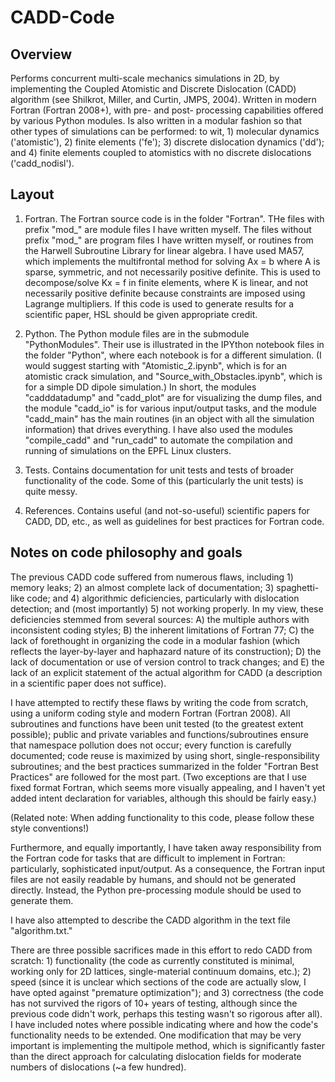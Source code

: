 # CADD-Code

## Overview

Performs concurrent multi-scale mechanics simulations in 2D, by implementing the Coupled Atomistic and Discrete Dislocation (CADD) algorithm (see Shilkrot, Miller, and Curtin, JMPS, 2004). Written in modern Fortran (Fortran 2008+), with pre- and post- processing capabilities offered by various Python modules. Is also written in a modular fashion so that other types of simulations can be performed: to wit, 1) molecular dynamics ('atomistic'), 2) finite elements ('fe'); 3) discrete dislocation dynamics ('dd'); and 4) finite elements coupled to atomistics with no discrete dislocations ('cadd_nodisl').

## Layout

1) Fortran. The Fortran source code is in the folder "Fortran". THe files with prefix "mod_" are module files I have written myself. The files without prefix "mod_" are program files I have written myself, or routines from the Harwell Subroutine Library for linear algebra. I have used MA57, which implements the multifrontal method for solving Ax = b where A is sparse, symmetric, and not necessarily positive definite. This is used to decompose/solve Kx = f in finite elements, where K is linear, and not necessarily positive definite because constraints are imposed using Lagrange multipliers. If this code is used to generate results for a scientific paper, HSL should be given appropriate credit.

2) Python. The Python module files are in the submodule "PythonModules". Their use is illustrated in the IPYthon notebook files in the folder "Python", where each notebook is for a different simulation. (I would suggest starting with "Atomistic_2.ipynb", which is for an atomistic crack simulation, and "Source_with_Obstacles.ipynb", which is for a simple DD dipole simulation.) In short, the modules "cadddatadump" and "cadd_plot" are for visualizing the dump files, and the module "cadd_io" is for various input/output tasks, and the module "cadd_main" has the main routines (in an object with all the simulation information) that drives everything. I have also used the modules "compile_cadd" and "run_cadd" to automate the compilation and running of simulations on the EPFL Linux clusters.

3) Tests. Contains documentation for unit tests and tests of broader functionality of the code. Some of this (particularly the unit tests) is quite messy.

4) References. Contains useful (and not-so-useful) scientific papers for CADD, DD, etc., as well as guidelines for best practices for Fortran code.

## Notes on code philosophy and goals

The previous CADD code suffered from numerous flaws, including 1) memory leaks; 2) an almost complete lack of documentation; 3) spaghetti-like code; and 4) algorithmic deficiencies, particularly with dislocation detection; and (most importantly) 5) not working properly. In my view, these deficiencies stemmed from several sources: A) the multiple authors with inconsistent coding styles; B) the inherent limitations of Fortran 77; C) the lack of forethought in organizing the code in a modular fashion (which reflects the layer-by-layer and haphazard nature of its construction); D) the lack of documentation or use of version control to track changes; and E) the lack of an explicit statement of the actual algorithm for CADD (a description in a scientific paper does not suffice).

I have attempted to rectify these flaws by writing the code from scratch, using a uniform coding style and modern Fortran (Fortran 2008). All subroutines and functions have been unit tested (to the greatest extent possible); public and private variables and functions/subroutines ensure that namespace pollution does not occur; every function is carefully documented; code reuse is maximized by using short, single-responsibility subroutines; and the best practices summarized in the folder "Fortran Best Practices" are followed for the most part. (Two exceptions are that I use fixed format Fortran, which seems more visually appealing, and I haven't yet added intent declaration for variables, although this should be fairly easy.)

(Related note: When adding functionality to this code, please follow these style conventions!)

Furthermore, and equally importantly, I have taken away responsibility from the Fortran code for tasks that are difficult to implement in Fortran: particularly, sophisticated input/output. As a consequence, the Fortran input files are not easily readable by humans, and should not be generated directly. Instead, the Python pre-processing module should be used to generate them.

I have also attempted to describe the CADD algorithm in the text file "algorithm.txt."

There are three possible sacrifices made in this effort to redo CADD from scratch: 1) functionality (the code as currently constituted is minimal, working only for 2D lattices, single-material continuum domains, etc.); 2) speed (since it is unclear which sections of the code are actually slow, I have opted against "premature optimization"); and 3) correctness (the code has not survived the rigors of 10+ years of testing, although since the previous code didn't work, perhaps this testing wasn't so rigorous after all). I have included notes where possible indicating where and how the code's functionality needs to be extended. One modification that may be very important is implementing the multipole method, which is significantly faster than the direct approach for calculating dislocation fields for moderate numbers of dislocations (~a few hundred).
